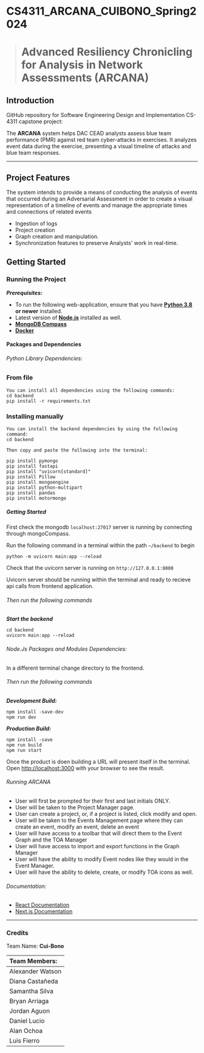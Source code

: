 # CS4311_ARCANA_CUIBONO_Spring2024

> # Advanced Resiliency Chronicling for Analysis in Network Assessments (ARCANA)

## Introduction

GitHub repository for Software Engineering Design and Implementation CS-4311 capstone project:

The **ARCANA** system helps DAC CEAD analysts assess blue team performance (PMR) against red team cyber-attacks in exercises.
It analyzes event data during the exercise, presenting a visual timeline of attacks and blue team responses.

---

## Project Features

The system intends to provide a means of conducting the analysis of events that occurred during an Adversarial Assessment in order to create a visual representation of a timeline of events and manage the appropriate times and connections of related events
- Ingestion of logs
- Project creation
- Graph creation and manipulation.
- Synchronization features to preserve Analysts' work in real-time.

## Getting Started
### Running the Project

***Prerequisites:***

- To run the following web-application, ensure that you have [**Python 3.8**](https://www.python.org/) **or newer** installed.
- Latest version of [**Node.js**](https://nodejs.org/en) installed as well.
- [**MongoDB Compass**](https://www.mongodb.com/products/tools/compass)
- [**Docker**](https://www.docker.com/)

#### Packages and Dependencies

###### Python Library Dependencies:

### From file

    You can install all dependencies using the following commands:
    cd backend
    pip install -r requirements.txt

### Installing manually

    You can install the backend dependencies by using the following command:
    cd backend

    Then copy and paste the following into the terminal: 

    pip install pymongo 
    pip install fastapi
    pip install "uvicorn[standard]"
    pip install Pillow
    pip install mongoengine
    pip install python-multipart
    pip install pandas
    pip install motormongo

##### Getting Started

First check the mongodb `localhost:27017` server is running by connecting through mongoCompass.

Run the following command in a terminal within the path `~/backend` to begin 

    python -m uvicorn main:app --reload

Check that the uvicorn server is running on `http://127.0.0.1:8000`

Uvicorn server should be running within the terminal and ready to recieve api calls from frontend application.

###### Then run the following commands

***Start the backend***

    cd backend
    uvicorn main:app --reload

###### Node.Js Packages and Modules Dependencies:

In a different terminal change directory to the frontend.

###### Then run the following commands

***Development Build:***

    npm install -save-dev
    npm run dev

***Production Build:***

    npm install -save
    npm run build
    npm run start


Once the product is doen building a URL will present itself in the terminal.
Open [http://localhost:3000](http://localhost:3000) with your browser to see the result.

###### Running ARCANA

- User will first be prompted for their first and last initials ONLY.
- User will be taken to the Project Manager page.
- User can create a project, or, if a project is listed, click modify and open.
- User will be taken to the Events Management page where they can create an event, modify an event, delete an event
- User will have access to a toolbar that will direct them to the Event Graph and the TOA Manager
- User will have access to import and export functions in the Graph Manager
- User will have the ability to modify Event nodes like they would in the Event Manager.
- User will have the ability to delete, create, or modify TOA icons as well.

###### Documentation:

- [React Documentation](https://react.dev/reference/react)
- [Next.js Documentation](https://nextjs.org/docs)
---

### Credits

Team Name: **Cui-Bono**

| Team Members: |
|:--|
| Alexander Watson |
| Diana Castañeda |
| Samantha Silva |
| Bryan Arriaga |
| Jordan Aguon |
| Daniel Lucio |
| Alan Ochoa |
| Luis Fierro |

